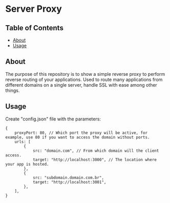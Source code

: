# Server Proxy

## Table of Contents

-   [About](#about)
-   [Usage](#usage)

## About <a name = "about"></a>

The purpose of this repository is to show a simple reverse proxy to perform reverse routing of your applications. Used to route many applications from different domains on a single server, handle SSL with ease among other things.

## Usage <a name = "usage"></a>

Create "config.json" file with the parameters:

```json5
{
	proxyPort: 80, // Which port the proxy will be active, for example, use 80 if you want to access the domain without ports.
	urls: [
		{
			src: "domain.com", // From which domain will the client access.
			target: "http://localhost:3000", // The location where your app is hosted.
		},
		{
			src: "subdomain.domain.com.br",
			target: "http://localhost:3001",
		},
	],
}
```
